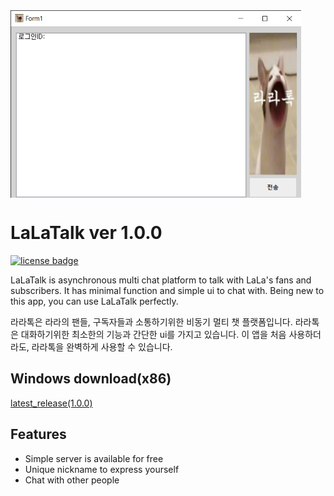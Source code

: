 <img src="image/LaLaTalk.png" align="middle" height="300"/>

# LaLaTalk ver 1.0.0
[![license badge](https://img.shields.io/badge/license-MIT-green.svg)](LICENSE)

LaLaTalk is asynchronous multi chat platform to talk with LaLa's fans and subscribers.
It has minimal function and simple ui to chat with.
Being new to this app, you can use LaLaTalk perfectly.

라라톡은 라라의 팬들, 구독자들과 소통하기위한 비동기 멀티 챗 플랫폼입니다.
라라톡은 대화하기위한 최소한의 기능과 간단한 ui를 가지고 있습니다.
이 앱을 처음 사용하더라도, 라라톡을 완벽하게 사용할 수 있습니다.

## Windows download(x86)
[latest_release(1.0.0)](https://github.com/firecomputer/LaLaTalk/raw/main/lalatalk_setup.msi)

## Features
- Simple server is available for free
- Unique nickname to express yourself
- Chat with other people
